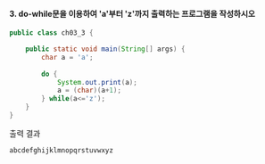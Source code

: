 #### 3. do-while문을 이용하여 'a'부터 'z'까지 출력하는 프로그램을 작성하시오

```java
public class ch03_3 {

	public static void main(String[] args) {
		char a = 'a';
		
		do {
			System.out.print(a);
			a = (char)(a+1);
		} while(a<='z');
	}
}
```
출력 결과
```
abcdefghijklmnopqrstuvwxyz
```


